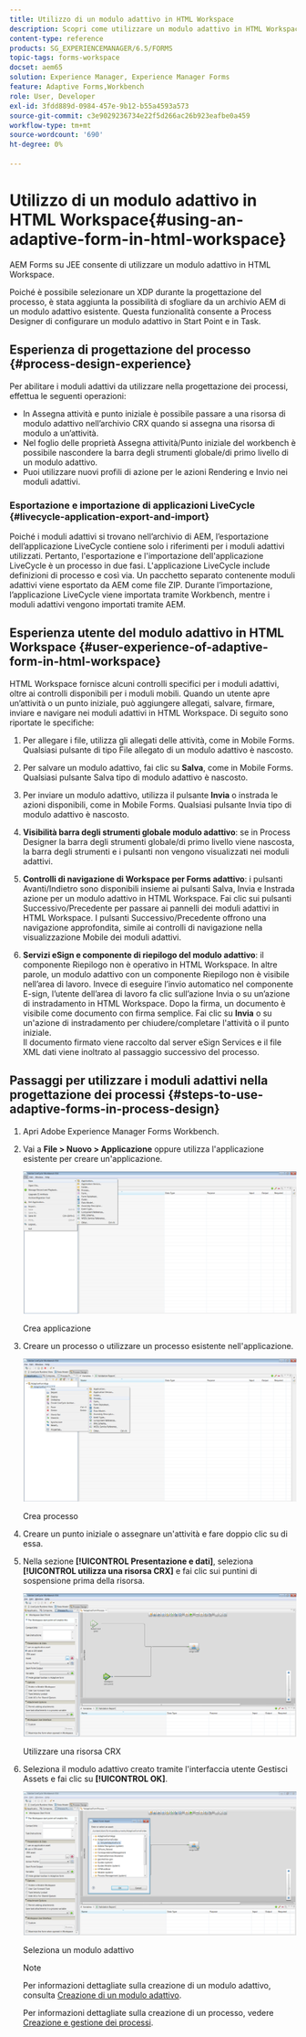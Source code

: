 ```yaml
---
title: Utilizzo di un modulo adattivo in HTML Workspace
description: Scopri come utilizzare un modulo adattivo in HTML Workspace che consente ai lavoratori dei campi di accedere al modulo sui loro dispositivi.
content-type: reference
products: SG_EXPERIENCEMANAGER/6.5/FORMS
topic-tags: forms-workspace
docset: aem65
solution: Experience Manager, Experience Manager Forms
feature: Adaptive Forms,Workbench
role: User, Developer
exl-id: 3fdd889d-0984-457e-9b12-b55a4593a573
source-git-commit: c3e9029236734e22f5d266ac26b923eafbe0a459
workflow-type: tm+mt
source-wordcount: '690'
ht-degree: 0%

---
```


# Utilizzo di un modulo adattivo in HTML Workspace{#using-an-adaptive-form-in-html-workspace}

AEM Forms su JEE consente di utilizzare un modulo adattivo in HTML Workspace.

Poiché è possibile selezionare un XDP durante la progettazione del processo, è stata aggiunta la possibilità di sfogliare da un archivio AEM di un modulo adattivo esistente. Questa funzionalità consente a Process Designer di configurare un modulo adattivo in Start Point e in Task.

## Esperienza di progettazione del processo {#process-design-experience}

Per abilitare i moduli adattivi da utilizzare nella progettazione dei processi, effettua le seguenti operazioni:

* In Assegna attività e punto iniziale è possibile passare a una risorsa di modulo adattivo nell’archivio CRX quando si assegna una risorsa di modulo a un’attività.
* Nel foglio delle proprietà Assegna attività/Punto iniziale del workbench è possibile nascondere la barra degli strumenti globale/di primo livello di un modulo adattivo.
* Puoi utilizzare nuovi profili di azione per le azioni Rendering e Invio nei moduli adattivi.

### Esportazione e importazione di applicazioni LiveCycle {#livecycle-application-export-and-import}

Poiché i moduli adattivi si trovano nell’archivio di AEM, l’esportazione dell’applicazione LiveCycle contiene solo i riferimenti per i moduli adattivi utilizzati. Pertanto, l&#39;esportazione e l&#39;importazione dell&#39;applicazione LiveCycle è un processo in due fasi. L&#39;applicazione LiveCycle include definizioni di processo e così via. Un pacchetto separato contenente moduli adattivi viene esportato da AEM come file ZIP. Durante l’importazione, l’applicazione LiveCycle viene importata tramite Workbench, mentre i moduli adattivi vengono importati tramite AEM.

## Esperienza utente del modulo adattivo in HTML Workspace {#user-experience-of-adaptive-form-in-html-workspace}

HTML Workspace fornisce alcuni controlli specifici per i moduli adattivi, oltre ai controlli disponibili per i moduli mobili. Quando un utente apre un’attività o un punto iniziale, può aggiungere allegati, salvare, firmare, inviare e navigare nei moduli adattivi in HTML Workspace. Di seguito sono riportate le specifiche:

1. Per allegare i file, utilizza gli allegati delle attività, come in Mobile Forms. Qualsiasi pulsante di tipo File allegato di un modulo adattivo è nascosto.

1. Per salvare un modulo adattivo, fai clic su **Salva**, come in Mobile Forms. Qualsiasi pulsante Salva tipo di modulo adattivo è nascosto.

1. Per inviare un modulo adattivo, utilizza il pulsante **Invia** o instrada le azioni disponibili, come in Mobile Forms. Qualsiasi pulsante Invia tipo di modulo adattivo è nascosto.

1. **Visibilità barra degli strumenti globale modulo adattivo**: se in Process Designer la barra degli strumenti globale/di primo livello viene nascosta, la barra degli strumenti e i pulsanti non vengono visualizzati nei moduli adattivi.

1. **Controlli di navigazione di Workspace per Forms adattivo**: i pulsanti Avanti/Indietro sono disponibili insieme ai pulsanti Salva, Invia e Instrada azione per un modulo adattivo in HTML Workspace. Fai clic sui pulsanti Successivo/Precedente per passare ai pannelli dei moduli adattivi in HTML Workspace. I pulsanti Successivo/Precedente offrono una navigazione approfondita, simile ai controlli di navigazione nella visualizzazione Mobile dei moduli adattivi.

1. **Servizi eSign e componente di riepilogo del modulo adattivo**: il componente Riepilogo non è operativo in HTML Workspace. In altre parole, un modulo adattivo con un componente Riepilogo non è visibile nell’area di lavoro. Invece di eseguire l’invio automatico nel componente E-sign, l’utente dell’area di lavoro fa clic sull’azione Invia o su un’azione di instradamento in HTML Workspace. Dopo la firma, un documento è visibile come documento con firma semplice. Fai clic su **Invia** o su un&#39;azione di instradamento per chiudere/completare l&#39;attività o il punto iniziale.\
   Il documento firmato viene raccolto dal server eSign Services e il file XML dati viene inoltrato al passaggio successivo del processo.

## Passaggi per utilizzare i moduli adattivi nella progettazione dei processi {#steps-to-use-adaptive-forms-in-process-design}

1. Apri Adobe Experience Manager Forms Workbench.

1. Vai a **File > Nuovo > Applicazione** oppure utilizza l&#39;applicazione esistente per creare un&#39;applicazione.

   ![Crea nuova applicazione](assets/create_new_appl.png)

   Crea applicazione

1. Creare un processo o utilizzare un processo esistente nell&#39;applicazione.

   ![Crea nuovo processo](assets/create_new_process.png)

   Crea processo

1. Creare un punto iniziale o assegnare un&#39;attività e fare doppio clic su di essa.
1. Nella sezione **[!UICONTROL Presentazione e dati]**, seleziona **[!UICONTROL utilizza una risorsa CRX]** e fai clic sui puntini di sospensione prima della risorsa.

   ![Utilizzare una risorsa CRX](assets/use_crx_asset.png)

   Utilizzare una risorsa CRX

1. Seleziona il modulo adattivo creato tramite l&#39;interfaccia utente Gestisci Assets e fai clic su **[!UICONTROL OK]**.

   ![Seleziona un modulo adattivo](assets/selecting_form.png)

   Seleziona un modulo adattivo

   >[!NOTE]
   >
   >Per informazioni dettagliate sulla creazione di un modulo adattivo, consulta [Creazione di un modulo adattivo](../../forms/using/creating-adaptive-form.md).
   >
   >
   >Per informazioni dettagliate sulla creazione di un processo, vedere [Creazione e gestione dei processi](https://help.adobe.com/en_US/AEMForms/6.1/WorkbenchHelp/WS92d06802c76abadb-1cc35bda128261a20dd-7ff7.2.html).
